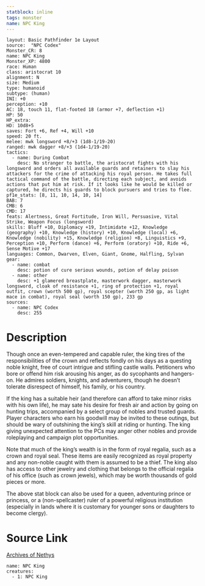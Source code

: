 ```yaml
---
statblock: inline
tags: monster
name: NPC King
---
```

```statblock
layout: Basic Pathfinder 1e Layout
source:  "NPC Codex"
Monster_CR: 8
name: NPC King
Monster_XP: 4800
race: Human
class: aristocrat 10
alignment: N
size: Medium
type: humanoid
subtype: (human)
INI: +0
perception: +10
AC: 18, touch 11, flat-footed 18 (armor +7, deflection +1)
HP: 50
HP_extra: 
HD: 10d8+5
saves: Fort +6, Ref +4, Will +10
speed: 20 ft.
melee: mwk longsword +8/+3 (1d8-1/19-20)
ranged: mwk dagger +8/+3 (1d4-1/19-20)
tactics:
  - name: During Combat
    desc: No stranger to battle, the aristocrat fights with his longsword and orders all available guards and retainers to slay his attackers for the crime of attacking his royal person. He takes full tactical command of the battle, directing each subject, and avoids actions that put him at risk. If it looks like he would be killed or captured, he directs his guards to block pursuers and tries to flee.
pf1e_stats: [8, 11, 10, 14, 10, 14]
BAB: 7
CMB: 6
CMD: 17
feats: Alertness, Great Fortitude, Iron Will, Persuasive, Vital Strike, Weapon Focus (longsword)
skills: Bluff +10, Diplomacy +19, Intimidate +12, Knowledge (geography) +10, Knowledge (history) +10, Knowledge (local) +6, Knowledge (nobility) +15, Knowledge (religion) +8, Linguistics +9, Perception +10, Perform (dance) +6, Perform (oratory) +10, Ride +6, Sense Motive +17
languages: Common, Dwarven, Elven, Giant, Gnome, Halfling, Sylvan
gear:
  - name: combat
    desc: potion of cure serious wounds, potion of delay poison
  - name: other
    desc: +1 glamered breastplate, masterwork dagger, masterwork longsword, cloak of resistance +1, ring of protection +1, royal outfit, crown (worth 500 gp), royal scepter (worth 250 gp, as light mace in combat), royal seal (worth 150 gp), 233 gp
sources:
  - name: NPC Codex
    desc: 255
```
# Description
Though once an even-tempered and capable ruler, the king tires of the responsibilities of the crown and reflects fondly on his days as a questing noble knight, free of court intrigue and stifling castle walls. Petitioners who bore or offend him risk arousing his anger, as do sycophants and hangers-on. He admires soldiers, knights, and adventurers, though he doesn’t tolerate disrespect of himself, his family, or his country.

If the king has a suitable heir (and therefore can afford to take minor risks with his own life), he may sate his desire for fresh air and action by going on hunting trips, accompanied by a select group of nobles and trusted guards. Player characters who earn his goodwill may be invited to these outings, but should be wary of outshining the king’s skill at riding or hunting. The king giving unexpected attention to the PCs may anger other nobles and provide roleplaying and campaign plot opportunities.

Note that much of the king’s wealth is in the form of royal regalia, such as a crown and royal seal. These items are easily recognized as royal property and any non-noble caught with them is assumed to be a thief. The king also has access to other jewelry and clothing that belongs to the official regalia of his office (such as crown jewels), which may be worth thousands of gold pieces or more.

The above stat block can also be used for a queen, adventuring prince or princess, or a (non-spellcaster) ruler of a powerful religious institution (especially in lands where it is customary for younger sons or daughters to become clergy).
# Source Link
[Archives of Nethys](https://aonprd.com/NPCDisplay.aspx?ItemName=King)
```encounter-table
name: NPC King
creatures:
  - 1: NPC King
```
